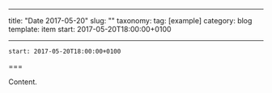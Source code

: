 
---
title: "Date 2017-05-20"
slug: ""
taxonomy:
tag: [example]
category: blog
template: item
start: 2017-05-20T18:00:00+0100

---

``start: 2017-05-20T18:00:00+0100``

===

Content.
